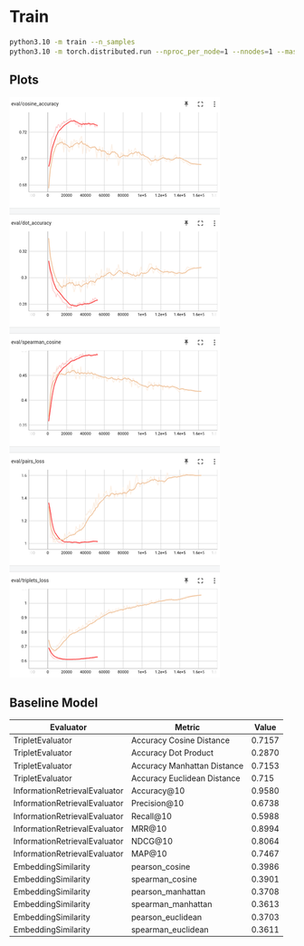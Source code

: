 # Train

```bash
python3.10 -m train --n_samples
python3.10 -m torch.distributed.run --nproc_per_node=1 --nnodes=1 --master_port=12345 train.py
 ```

## Plots

![image](../assets/accuracy_curves.png)


## Baseline Model
| Evaluator                     | Metric                      | Value  |
| ----------------------------- | --------------------------- | ------ |
| TripletEvaluator              | Accuracy Cosine Distance    | 0.7157 |
| TripletEvaluator              | Accuracy Dot Product        | 0.2870 |
| TripletEvaluator              | Accuracy Manhattan Distance | 0.7153 |
| TripletEvaluator              | Accuracy Euclidean Distance | 0.715 |
| InformationRetrievalEvaluator | Accuracy@10                 | 0.9580 |
| InformationRetrievalEvaluator | Precision@10                | 0.6738 |
| InformationRetrievalEvaluator | Recall@10                   | 0.5988 |
| InformationRetrievalEvaluator | MRR@10                      | 0.8994 |
| InformationRetrievalEvaluator | NDCG@10                     | 0.8064 |
| InformationRetrievalEvaluator | MAP@10                      | 0.7467 |
| EmbeddingSimilarity           | pearson_cosine              | 0.3986 |
| EmbeddingSimilarity           | spearman_cosine             | 0.3901 |
| EmbeddingSimilarity           | pearson_manhattan           | 0.3708 |
| EmbeddingSimilarity           | spearman_manhattan          | 0.3613 |
| EmbeddingSimilarity           | pearson_euclidean           | 0.3703 |
| EmbeddingSimilarity           | spearman_euclidean          | 0.3611 |